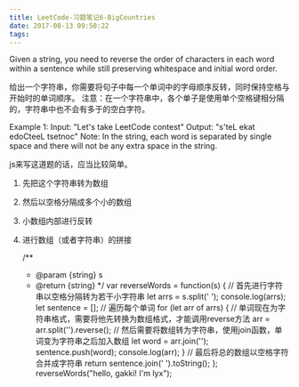 ```yaml
---
title: LeetCode-习题笔记6-BigCountries
date: 2017-08-13 09:50:22
tags:
---
```



Given a string, you need to reverse the order of characters in each word within a sentence while still preserving whitespace and initial word order.

给出一个字符串，你需要将句子中每一个单词中的字母顺序反转，同时保持空格与开始时的单词顺序。
注意：在一个字符串中，各个单子是使用单个空格键相分隔的，字符串中也不会有多于的空白字符。

Example 1:
Input: "Let's take LeetCode contest"
Output: "s'teL ekat edoCteeL tsetnoc"
Note: In the string, each word is separated by single space and there will not be any extra space in the string.

js来写这道题的话，应当比较简单。
1. 先把这个字符串转为数组
2. 然后以空格分隔成多个小的数组
3. 小数组内部进行反转
4. 进行数组（或者字符串）的拼接

	/**
	 * @param {string} s
	 * @return {string}
	 */
	var reverseWords = function(s) {
	    // 首先进行字符串以空格分隔转为若干小字符串
	    let arrs = s.split(' ');
	    console.log(arrs);
	    let sentence = [];
	    // 遍历每个单词
	    for (let arr of arrs) {
	        // 单词现在为字符串格式，需要将他先转换为数组格式，才能调用reverse方法
	        arr = arr.split('').reverse();
	        // 然后需要将数组转为字符串，使用join函数，单词变为字符串之后加入数组
	        let word = arr.join('');
	        sentence.push(word);
	        console.log(arr);
	    }
	    // 最后将总的数组以空格字符合并成字符串
	    return sentence.join(' ').toString();
	};
	reverseWords("hello, gakki! I'm lyx");